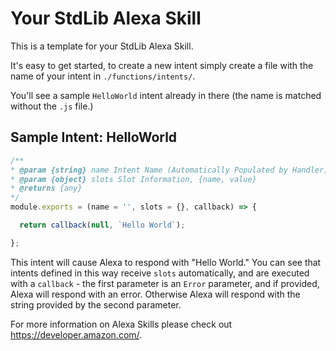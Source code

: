 # Your StdLib Alexa Skill

This is a template for your StdLib Alexa Skill.

It's easy to get started, to create a new intent simply create a file
with the name of your intent in `./functions/intents/`.

You'll see a sample `HelloWorld` intent already in there (the name is
  matched without the `.js` file.)

## Sample Intent: HelloWorld

```javascript
/**
* @param {string} name Intent Name (Automatically Populated by Handler)
* @param {object} slots Slot Information, {name, value}
* @returns {any}
*/
module.exports = (name = '', slots = {}, callback) => {

  return callback(null, `Hello World`);

};
```

This intent will cause Alexa to respond with "Hello World." You can see that
intents defined in this way receive `slots` automatically, and are executed
with a `callback` - the first parameter is an `Error` parameter, and if provided,
Alexa will respond with an error. Otherwise Alexa will respond with the string
provided by the second parameter.

For more information on Alexa Skills please check out
https://developer.amazon.com/.
